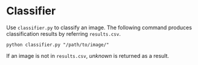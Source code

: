 # Classifier

Use `classifier.py` to classify an image. The following command produces classification results by referring `results.csv`.

```
python classifier.py "/path/to/image/"
```

If an image is not in `results.csv`, _unknown_ is returned as a result.
